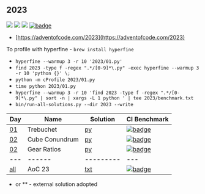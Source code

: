 ## 2023

![](https://img.shields.io/badge/stars%20⭐-6-yellow)
![](https://img.shields.io/badge/days%20completed-3-red)
![](https://img.shields.io/badge/day%20📅-6-blue)
[![badge](https://img.shields.io/endpoint?url=https://gist.githubusercontent.com/EvgeniGordeev/13c6cac3c39702cdcb9cc169b66c3210/raw/runtime-badge-2023-all.json)](https://github.com/EvgeniGordeev/adventofcode/actions/workflows/ci2023.yaml)

* [https://adventofcode.com/2023](https://adventofcode.com/2023)

To profile with hyperfine - `brew install hyperfine`

* `hyperfine --warmup 3 -r 10 '2023/01.py'`
* ```find 2023 -type f -regex ".*/[0-9]*\.py" -exec hyperfine --warmup 3 -r 10 'python {}' \;```
* ```python -m cProfile 2023/01.py```
* ```time python 2023/01.py```
* ```hyperfine --warmup 3 -r 10 'find 2023 -type f -regex ".*/[0-9]*\.py" | sort -n | xargs -L 1 python ' | tee 2023/benchmark.txt```
* ```bin/run-all-solutions.py --dir 2023 --write```

| Day                                       | Name           | Solution                | CI Benchmark                                                                                                                                                                                                                                                                            |
|-------------------------------------------|----------------|-------------------------|-----------------------------------------------------------------------------------------------------------------------------------------------------------------------------------------------------------------------------------------------------------------------------------------|
| [01](https://adventofcode.com/2023/day/1) | Trebuchet      | [py](2023/01.py)        | [![badge](https://img.shields.io/endpoint?url=https://gist.githubusercontent.com/EvgeniGordeev/13c6cac3c39702cdcb9cc169b66c3210/raw/8dfc348b0a9026e368aa2b624ddbe5216507339a/runtime-badge-2023-01.json)](https://github.com/EvgeniGordeev/adventofcode/actions/workflows/ci2023.yaml)  |
| [02](https://adventofcode.com/2023/day/2) | Cube Conundrum | [py](2023/02.py)        | [![badge](https://img.shields.io/endpoint?url=https://gist.githubusercontent.com/EvgeniGordeev/13c6cac3c39702cdcb9cc169b66c3210/raw/8dfc348b0a9026e368aa2b624ddbe5216507339a/runtime-badge-2023-02.json)](https://github.com/EvgeniGordeev/adventofcode/actions/workflows/ci2023.yaml)  |
| [02](https://adventofcode.com/2023/day/3) | Gear Ratios    | [py](2023/03.py)        | [![badge](https://img.shields.io/endpoint?url=https://gist.githubusercontent.com/EvgeniGordeev/13c6cac3c39702cdcb9cc169b66c3210/raw/8dfc348b0a9026e368aa2b624ddbe5216507339a/runtime-badge-2023-03.json)](https://github.com/EvgeniGordeev/adventofcode/actions/workflows/ci2023.yaml)  |
| ---                                       | ------         | ---------               | ---                                                                                                                                                                                                                                                                                     |
| [all](https://adventofcode.com/2023)      | AoC 23         | [txt](2023/answers.txt) | [![badge](https://img.shields.io/endpoint?url=https://gist.githubusercontent.com/EvgeniGordeev/13c6cac3c39702cdcb9cc169b66c3210/raw/8dfc348b0a9026e368aa2b624ddbe5216507339a/runtime-badge-2023-all.json)](https://github.com/EvgeniGordeev/adventofcode/actions/workflows/ci2023.yaml) |

* or ** - external solution adopted
